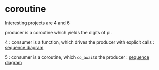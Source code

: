 # coroutine

Interesting projects are 4 and 6

producer  is a coroutine which yields the digits of pi.


4 : consumer is a function,  which drives the producer with explicit  calls : [sequence diagram](https://github.com/jedwardsol/coroutine/blob/master/generator.diagram.txt)

5 : consumer is a coroutine,  which `co_await`s the producer : [sequence diagram](https://github.com/jedwardsol/coroutine/blob/master/co_await.diagram.txt)
